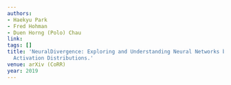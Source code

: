 ```yaml
---
authors:
- Haekyu Park
- Fred Hohman
- Duen Horng (Polo) Chau
link:
tags: []
title: 'NeuralDivergence: Exploring and Understanding Neural Networks by Comparing
  Activation Distributions.'
venue: arXiv (CoRR)
year: 2019
---
```

